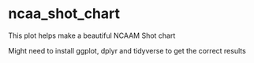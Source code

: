 # ncaa_shot_chart
This plot helps make a beautiful NCAAM Shot chart

Might need to install ggplot, dplyr and tidyverse to get the correct results
